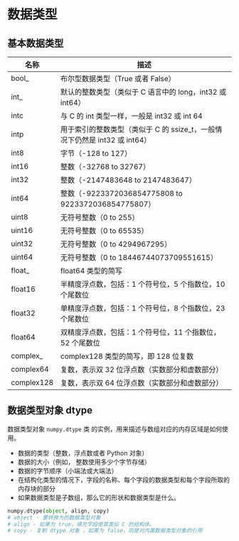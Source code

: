 # 数据类型

## 基本数据类型

| 名称         | 描述                                                 |
| ---------- | -------------------------------------------------- |
| bool\_     | 布尔型数据类型（True 或者 False）                             |
| int\_      | 默认的整数类型（类似于 C 语言中的 long，int32 或 int64）             |
| intc       | 与 C 的 int 类型一样，一般是 int32 或 int 64                  |
| intp       | 用于索引的整数类型（类似于 C 的 ssize\_t，一般情况下仍然是 int32 或 int64） |
| int8       | 字节（-128 to 127）                                    |
| int16      | 整数（-32768 to 32767）                                |
| int32      | 整数（-2147483648 to 2147483647）                      |
| int64      | 整数（-9223372036854775808 to 9223372036854775807）    |
| uint8      | 无符号整数（0 to 255）                                    |
| uint16     | 无符号整数（0 to 65535）                                  |
| uint32     | 无符号整数（0 to 4294967295）                             |
| uint64     | 无符号整数（0 to 18446744073709551615）                   |
| float\_    | float64 类型的简写                                      |
| float16    | 半精度浮点数，包括：1 个符号位，5 个指数位，10 个尾数位                    |
| float32    | 单精度浮点数，包括：1 个符号位，8 个指数位，23 个尾数位                    |
| float64    | 双精度浮点数，包括：1 个符号位，11 个指数位，52 个尾数位                   |
| complex\_  | complex128 类型的简写，即 128 位复数                         |
| complex64  | 复数，表示双 32 位浮点数（实数部分和虚数部分）                          |
| complex128 | 复数，表示双 64 位浮点数（实数部分和虚数部分）                          |

## 数据类型对象 dtype

数据类型对象 `numpy.dtype` 类 的实例，用来描述与数组对应的内存区域是如何使用。

* 数据的类型（整数，浮点数或者 Python 对象）
* 数据的大小（例如， 整数使用多少个字节存储）
* 数据的字节顺序（小端法或大端法）
* 在结构化类型的情况下，字段的名称、每个字段的数据类型和每个字段所取的内存块的部分
* 如果数据类型是子数组，那么它的形状和数据类型是什么。

```python
numpy.dtype(object, align, copy)
# object - 要转换为的数据类型对象
# align - 如果为 true，填充字段使其类似 C 的结构体。
# copy - 复制 dtype 对象 ，如果为 false，则是对内置数据类型对象的引用
```

